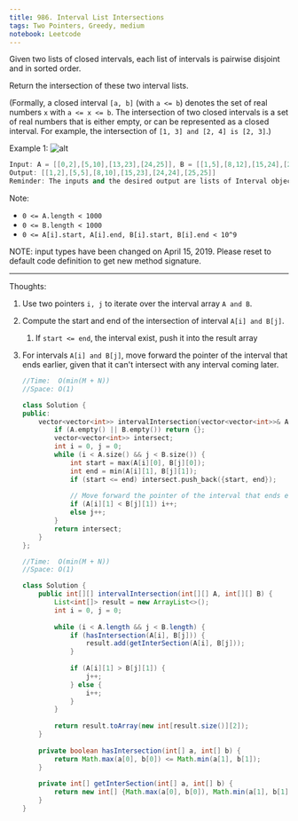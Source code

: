 ```yaml
---
title: 986. Interval List Intersections
tags: Two Pointers, Greedy, medium 
notebook: Leetcode
---
```


Given two lists of closed intervals, each list of intervals is pairwise disjoint and in sorted order.

Return the intersection of these two interval lists.

(Formally, a closed interval `[a, b]` (with `a <= b`) denotes the set of real numbers `x` with `a <= x <= b`.  The intersection of two closed intervals is a set of real numbers that is either empty, or can be represented as a closed interval.  For example, the intersection of `[1, 3] and [2, 4] is [2, 3]`.)

Example 1:
![alt](https://assets.leetcode.com/uploads/2019/01/30/interval1.png)
```c++
Input: A = [[0,2],[5,10],[13,23],[24,25]], B = [[1,5],[8,12],[15,24],[25,26]]
Output: [[1,2],[5,5],[8,10],[15,23],[24,24],[25,25]]
Reminder: The inputs and the desired output are lists of Interval objects, and not arrays or lists.
```

Note:

- `0 <= A.length < 1000`
- `0 <= B.length < 1000`
- `0 <= A[i].start, A[i].end, B[i].start, B[i].end < 10^9 `

NOTE: input types have been changed on April 15, 2019. Please reset to default code definition to get new method signature.

----------
Thoughts:
1. Use two pointers `i, j` to iterate over the interval array `A and B`.
2. Compute the start and end of the intersection of interval `A[i] and B[j]`.
    1. If `start <= end`, the interval exist, push it into the result array
3. For intervals `A[i] and B[j]`, move forward the pointer of the interval that ends earlier, given that it can't intersect with any interval coming later.

    ```c++
    //Time:  O(min(M + N))
    //Space: O(1)

    class Solution {
    public:
        vector<vector<int>> intervalIntersection(vector<vector<int>>& A, vector<vector<int>>& B) {
            if (A.empty() || B.empty()) return {};
            vector<vector<int>> intersect;
            int i = 0, j = 0;
            while (i < A.size() && j < B.size()) {
                int start = max(A[i][0], B[j][0]);
                int end = min(A[i][1], B[j][1]);
                if (start <= end) intersect.push_back({start, end});
                
                // Move forward the pointer of the interval that ends earlier
                if (A[i][1] < B[j][1]) i++;
                else j++;
            }
            return intersect;
        }
    };
    ```

    ```Java
    //Time:  O(min(M + N))
    //Space: O(1)

    class Solution {
        public int[][] intervalIntersection(int[][] A, int[][] B) {
            List<int[]> result = new ArrayList<>();
            int i = 0, j = 0;        
            
            while (i < A.length && j < B.length) {
                if (hasIntersection(A[i], B[j])) {
                    result.add(getInterSection(A[i], B[j]));
                }
                
                if (A[i][1] > B[j][1]) {
                    j++;
                } else {
                    i++;
                }
            }
            
            return result.toArray(new int[result.size()][2]);
        }
        
        private boolean hasIntersection(int[] a, int[] b) {
            return Math.max(a[0], b[0]) <= Math.min(a[1], b[1]);
        }
        
        private int[] getInterSection(int[] a, int[] b) {
            return new int[] {Math.max(a[0], b[0]), Math.min(a[1], b[1])};
        }
    }
    ```